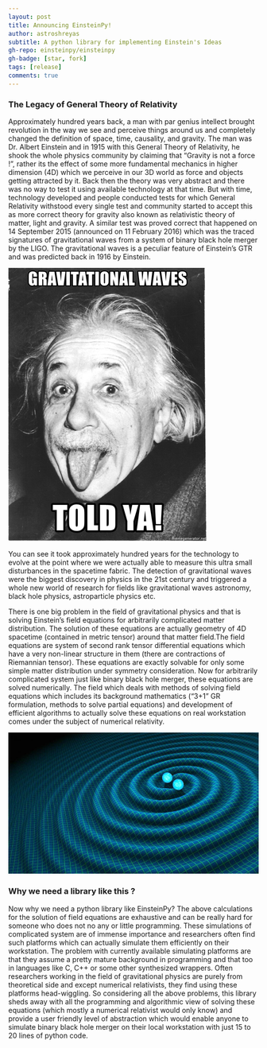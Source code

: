 ```yaml
---
layout: post
title: Announcing EinsteinPy!
author: astroshreyas
subtitle: A python library for implementing Einstein's Ideas
gh-repo: einsteinpy/einsteinpy
gh-badge: [star, fork]
tags: [release]
comments: true
---
```


### The Legacy of General Theory of Relativity

Approximately hundred years back, a man with par genius intellect brought revolution in the way we see and perceive things around us and completely changed the definition of space, time, causality, and gravity. The man was Dr. Albert Einstein and in 1915 with this General Theory of Relativity, he shook the whole physics community by claiming that “Gravity is not a force !”, rather its the effect of some more fundamental mechanics in higher dimension (4D) which we perceive in our 3D world as force and objects getting attracted by it. Back then the theory was very abstract and there was no way to test it using available technology at that time. But with time, technology developed and people conducted tests for which General Relativity withstood every single test and community started to accept this as more correct theory for gravity also known as relativistic theory of matter, light and gravity. A similar test was proved correct that happened on 14 September 2015 (announced on 11 February 2016) which was the traced signatures of gravitational waves from a system of binary black hole merger by the LIGO. The gravitational waves is a peculiar feature of Einstein’s GTR and was predicted back in 1916 by Einstein.

![](../img/blog1/blog_1_1.jpg)



You can see it took approximately hundred years for the technology to evolve at the point where we were actually able to measure this ultra small disturbances in the spacetime fabric. The detection of gravitational waves were the biggest discovery in physics in the 21st century and triggered a whole new world of research for fields like gravitational waves astronomy, black hole physics, astroparticle physics etc.

There is one big problem in the field of gravitational physics and that is solving Einstein’s field equations for arbitrarily complicated matter distribution. The solution of these equations are actually geometry of 4D spacetime (contained in metric tensor) around that matter field.The field equations are system of second rank tensor differential equations which have a very non-linear structure in them (there are contractions of Riemannian tensor). These equations are exactly solvable for only some simple matter distribution under symmetry consideration. Now for arbitrarily complicated system just like binary black hole merger, these equations are solved numerically. The field which deals with methods of solving field equations which includes its background mathematics (“3+1” GR formulation, methods to solve partial equations) and development of efficient algorithms to actually solve these equations on real workstation comes under the subject of numerical relativity.

![](../img/blog1/blog_1_2.jpg)



### Why we need a library like this ? 

Now why we need a python library like EinsteinPy? The above calculations for the solution of field equations are exhaustive and can be really hard for someone who does not no any or little programming. These simulations of complicated system are of immense importance and researchers often find such platforms which can actually simulate them efficiently on their workstation. The problem with currently available simulating platforms are that they assume a pretty mature background in programming and that too in languages like C, C++ or some other synthesized wrappers. Often researchers working in the field of gravitational physics are purely from theoretical side and except numerical relativists, they find using these platforms head-wiggling. So considering all the above problems, this library sheds away with all the programming and algorithmic view of solving these equations (which mostly a numerical relativist would only know) and provide a user friendly level of abstraction which would enable anyone to simulate binary black hole merger on their local workstation with just 15 to 20 lines of python code.
